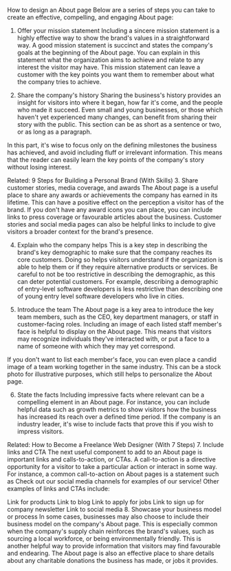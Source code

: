 How to design an About page
Below are a series of steps you can take to create an effective, compelling, and engaging About page:

1. Offer your mission statement
Including a sincere mission statement is a highly effective way to show the brand's values in a straightforward way. A good mission statement is succinct and states the company's goals at the beginning of the About page. You can explain in this statement what the organization aims to achieve and relate to any interest the visitor may have. This mission statement can leave a customer with the key points you want them to remember about what the company tries to achieve.

2. Share the company's history
Sharing the business's history provides an insight for visitors into where it began, how far it's come, and the people who made it succeed. Even small and young businesses, or those which haven't yet experienced many changes, can benefit from sharing their story with the public. This section can be as short as a sentence or two, or as long as a paragraph.

In this part, it's wise to focus only on the defining milestones the business has achieved, and avoid including fluff or irrelevant information. This means that the reader can easily learn the key points of the company's story without losing interest.

Related: 9 Steps for Building a Personal Brand (With Skills)
3. Share customer stories, media coverage, and awards
The About page is a useful place to share any awards or achievements the company has earned in its lifetime. This can have a positive effect on the perception a visitor has of the brand. If you don't have any award icons you can place, you can include links to press coverage or favourable articles about the business. Customer stories and social media pages can also be helpful links to include to give visitors a broader context for the brand's presence.

4. Explain who the company helps
This is a key step in describing the brand's key demographic to make sure that the company reaches its core customers. Doing so helps visitors understand if the organization is able to help them or if they require alternative products or services. Be careful to not be too restrictive in describing the demographic, as this can deter potential customers. For example, describing a demographic of entry-level software developers is less restrictive than describing one of young entry level software developers who live in cities.

5. Introduce the team
The About page is a key area to introduce the key team members, such as the CEO, key department managers, or staff in customer-facing roles. Including an image of each listed staff member's face is helpful to display on the About page. This means that visitors may recognize individuals they've interacted with, or put a face to a name of someone with which they may yet correspond.

If you don't want to list each member's face, you can even place a candid image of a team working together in the same industry. This can be a stock photo for illustrative purposes, which still helps to personalize the About page.

6. State the facts
Including impressive facts where relevant can be a compelling element in an About page. For instance, you can include helpful data such as growth metrics to show visitors how the business has increased its reach over a defined time period. If the company is an industry leader, it's wise to include facts that prove this if you wish to impress visitors.

Related: How to Become a Freelance Web Designer (With 7 Steps)
7. Include links and CTA
The next useful component to add to an About page is important links and calls-to-action, or CTAs. A call-to-action is a directive opportunity for a visitor to take a particular action or interact in some way. For instance, a common call-to-action on About pages is a statement such as Check out our social media channels for examples of our service! Other examples of links and CTAs include:

Link for products
Link to blog
Link to apply for jobs
Link to sign up for company newsletter
Link to social media
8. Showcase your business model or process
In some cases, businesses may also choose to include their business model on the company's About page. This is especially common when the company's supply chain reinforces the brand's values, such as sourcing a local workforce, or being environmentally friendly. This is another helpful way to provide information that visitors may find favourable and endearing. The About page is also an effective place to share details about any charitable donations the business has made, or jobs it provides.
